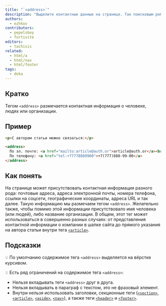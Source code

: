 ```yaml
---
title: "`<address>`"
description: "Выделите контактные данные на странице. Так поисковым роботам будет удобнее."
authors:
  - ezhkov
contributors:
  - pepelsbey
  - furtivite
editors:
  - tachisis
related:
  - html/a
  - html/nav
  - html/footer
tags:
  - doka
---
```

## Кратко

Тегом `<address>` размечается контактная информация о человеке, людях или организации.

## Пример

```html
<p>С автором статьи можно связаться:</p>

<address>
  По эл. почте: <a href="mailto:article@auth.or">article@auth.or</a><br>
  По телефону: <a href="tel:+77778889900">+7(777)888-99-00</a>
</address>
```

## Как понять

На странице может присутствовать контактная информация разного рода: почтовые адреса, адреса электронной почты, номера телефона, ссылки на соцсети, географические координаты, адреса URL и так далее. Такую информацию мы размечаем тегом `<address>`. Желательно также, чтобы помимо этой информации присутствовало имя человека (или людей), либо название организации. В общем, этот тег может использоваться в совершенно разных случаях: от представления контактной информации о компании в шапке сайта до прямого указания на автора статьи внутри тега [`<article>`](/html/article/).

## Подсказки

💡 По умолчанию содержимое тега `<address>` выделяется на вёрстке курсивом.

💡 Есть ряд ограничений на содержимое тега `<address>`:

- Нельзя вкладывать теги `<address>` друг в друга.
- Нельзя вкладывать в параграф с текстом, это не фразовый элемент.
- Внутри нельзя использовать заголовки, секционные теги ([`<section>`](/html/section/), [`<article>`](/html/article/), [`<aside>`](/html/aside/), [`<nav>`](/html/nav/)), а также теги [`<header>`](/html/header/) и [`<footer>`](/html/footer/).
